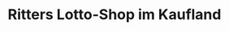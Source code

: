 ---
title: "Ritters Lotto-Shop im Kaufland"
url: /goettingen/ritters-lotto-shop-im-kaufland/
shop: Kiosk
---